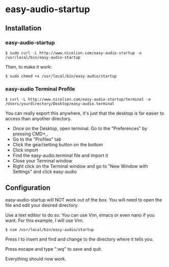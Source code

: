 # easy-audio-startup

## Installation


### easy-audio-startup

    $ sudo curl -L http://www.nicelion.com/easy-audio-startup -o /usr/local/bin/easy-audio-startup
    
Then, to make it work: 
  
    $ sudo chmod +x /usr/local/bin/easy-audio/startup
  
### easy-audio Terminal Profile

    $ curl -L http://www.nicelion.com/easy-audio-startup/terminal -o /Users/yourdirectory/Desktop/easy-audio.terminal
  
You can really export this anywhere, it's just that the desktop is far easier to access than anyother directory.

- Once on the Desktop, open terminal. Go to the "Preferences" by pressing CMD+,.
- Go to the "Profiles" tab
- Click the gear/setting button on the bottom
- Click import
- Find the easy-audio.terminal file and import it
- Close your Terminal window
- Right click on the Terminal window and go to "New Window with Settings" and click easy-audio


## Configuration

easy-audio-startup will  NOT work out of the box. You will need to open the file and edit your desired directory.

Use a text editior to do so. You can use Vim, emacs or even nano if you want. For this example, I will use Vim.

    $ vim /usr/local/bin/easy-audio/startup

Press I to insert and find and change to the directory where it tells you.

Press escape and type ":wq" to save and quit.

Everything should now work.

